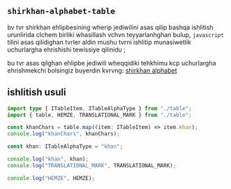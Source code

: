 ## `shirkhan-alphabet-table`

bv tvr shirkhan ehlipbesining wherip jediwilini asas qilip bashqa ishlitish urunlirida clchem birliki whasillash vchvn teyyarlanhghan bulup, `javascript` tilini asas qilidighan tvrler aldin mushu tvrni ishlitip munasiwetlik uchurlargha ehrishishi tewissiye qilinidu ;

bu tvr asas qilghan ehlipbe jediwili wheqqidiki tehkhimu kcp uchurlargha ehrishmekchi bolsingiz buyerdin kvrvng: [shirkhan alphabet](https://gitee.com/silvaq/shirkhan-alphabet)

## ishlitish usuli

```typescript
import type { ITableItem, ITableAlphaType } from "./table";
import { table, HEMZE, TRANSLATIONAL_MARK } from "./table";

const khanChars = table.map((item: ITableItem) => item.khan);
console.log("khanChars", khanChars);

const khan: ITableAlphaType = "khan";

console.log("khan", khan);
console.log("TRANSLATIONAL_MARK", TRANSLATIONAL_MARK);

console.log("HEMZE", HEMZE);
```
